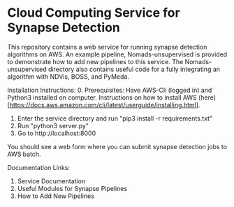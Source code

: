 # Cloud Computing Service for Synapse Detection
This repository contains a web service for running synapse detection algorithms on AWS. An example pipeline, Nomads-unsupervised is provided to demonstrate how to add new pipelines to this service. The Nomads-unsupervised directory also contains useful code for a fully integrating an algorithm with NDVis, BOSS, and PyMeda.

Installation Instructions:
0. Prerequisites: Have AWS-Cli (logged in) and Python3 installed on computer. Instructions on how to install AWS (here)[https://docs.aws.amazon.com/cli/latest/userguide/installing.html].
1. Enter the service directory and run "pip3 install -r requirements.txt"
2. Run "python3 server.py"
3. Go to http://localhost:8000

You should see a web form where you can submit synapse detection jobs to AWS batch. 

Documentation Links:
1. Service Documentation
2. Useful Modules for Synapse Pipelines
3. How to Add New Pipelines




